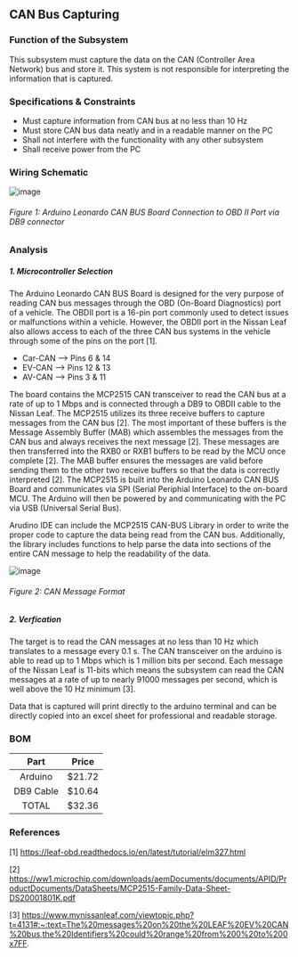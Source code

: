 CAN Bus Capturing
---------------------------
### Function of the Subsystem
This subsystem must capture the data on the CAN (Controller Area Network) bus 
and store it. This system is not responsible for interpreting the information
that is captured.

### Specifications & Constraints
- Must capture information from CAN bus at no less than 10 Hz
- Must store CAN bus data neatly and in a readable manner on the PC
- Shall not interfere with the functionality with any other subsystem
- Shall receive power from the PC

### Wiring Schematic

![image](https://user-images.githubusercontent.com/100802413/214090672-fc79ca31-7226-4c01-a043-3b9339ff5467.png)

###### _Figure 1: Arduino Leonardo CAN BUS Board Connection to OBD II Port via DB9 connector_

### Analysis
##### 1. Microcontroller Selection
The Arduino Leonardo CAN BUS Board is designed for the very purpose of 
reading CAN bus messages through the OBD (On-Board Diagnostics) port of a vehicle. The OBDII port is a 16-pin port commonly used to detect issues or malfunctions within a vehicle. However, the OBDII port in the Nissan Leaf also allows access to each of the three CAN bus systems in the vehicle through some of the pins on the port [1].

- Car-CAN --> Pins 6 & 14
- EV-CAN  --> Pins 12 & 13
- AV-CAN  --> Pins 3 & 11
  
The board contains the MCP2515 CAN transceiver to read the CAN bus at a rate of up to 1 Mbps and is connected through a DB9 to OBDII cable to the Nissan Leaf. The MCP2515 utilizes its three receive buffers to capture messages from the CAN bus [2]. The most important of these buffers is the Message Assembly Buffer (MAB) which assembles the messages from the CAN bus and always receives the next message [2]. These messages are then transferred into the RXB0 or RXB1 buffers to be read by the MCU once complete [2]. The MAB buffer ensures the messages are valid before sending them to the other two receive buffers so that the data is correctly interpreted [2]. The MCP2515 is built into the Arduino Leonardo CAN BUS Board and communicates via SPI (Serial Periphial Interface) to the on-board MCU. The Arduino will then be powered by and communicating with the PC via USB (Universal Serial Bus).

Arudino IDE can include the MCP2515 CAN-BUS Library in order to write the proper code to capture the data being read
from the CAN bus. Additionally, the library includes functions to help parse the data into sections of the entire CAN 
message to help the readability of the data.

![image](https://user-images.githubusercontent.com/100802413/214094157-84233b60-07c6-49e4-83a5-f8ffab02b584.png)

###### _Figure 2: CAN Message Format_

##### 2. Verfication
The target is to read the CAN messages at no less than 10 Hz which translates to a message every 0.1 s. The CAN transceiver
on the arduino is able to read up to 1 Mbps which is 1 million bits per second. Each message of the Nissan Leaf is 11-bits
which means the subsystem can read the CAN messages at a rate of up to nearly 91000 messages per second, which is well above the 
10 Hz minimum [3].

Data that is captured will print directly to the arduino terminal and can be directly copied into an excel sheet for professional and readable storage.

### BOM
| Part        | Price    |
|:-----------:|:--------:|
| Arduino     | $21.72   |
| DB9 Cable   | $10.64   |
| TOTAL       | $32.36   |

### References
[1] https://leaf-obd.readthedocs.io/en/latest/tutorial/elm327.html

[2] https://ww1.microchip.com/downloads/aemDocuments/documents/APID/ProductDocuments/DataSheets/MCP2515-Family-Data-Sheet-DS20001801K.pdf

[3] https://www.mynissanleaf.com/viewtopic.php?t=4131#:~:text=The%20messages%20on%20the%20LEAF%20EV%20CAN%20bus,the%20Identifiers%20could%20range%20from%200%20to%200x7FF.
